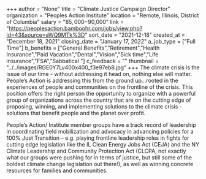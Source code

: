 +++
author = "None"
title = "Climate Justice Campaign Director"
organization = "Peoples Action Institute"
location = "Remote, Illinois, District of Columbia"
salary = "$85,000-$90,000"
link = "https://peoplesaction.bamboohr.com/jobs/view.php?id=43&source=aWQ9MTk%3D"
sort_date = "2021-12-18"
created_at = "December 18, 2021"
closing_date = "January 17, 2022"
a_job_type = ["Full Time"]
b_benefits = ["General Benefits","Retirement","Health Insurance","Paid Vacation","Dental","Vision","Sick time","Life insurance","FSA","Sabbatical "]
c_feedback = ""
thumbnail = "../../images/RGE0Y7Lv400x400_f3e97eb8.jpg"
+++
The climate crisis is the issue of our time - without addressing it head on, nothing else will matter. People’s Action is addressing this from the ground up...rooted in the experiences of people and communities on the frontline of the crisis. This position offers the right person the opportunity to organize with a powerful group of organizations across the country that are on the cutting edge of proposing, winning, and implementing solutions to the climate crisis - solutions that benefit people and the planet over profit. 

People’s Action/ Institute member groups have a track record of leadership in coordinating field mobilization and advocacy in advancing policies for a 100% Just Transition – e.g. playing frontline leadership roles in fights for cutting edge legislation like the IL Clean Energy Jobs Act (CEJA) and the NY Climate Leadership and Community Protection Act (CLCPA, not exactly what our groups were pushing for in terms of justice, but still some of the boldest climate change legislation out there!), as well as winning concrete resources for families and communities.  